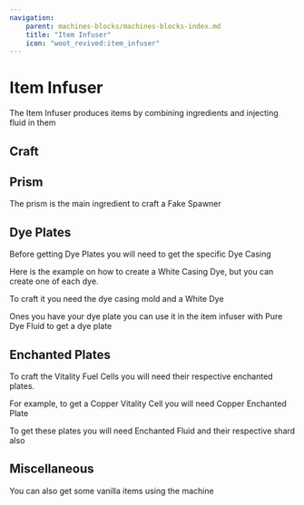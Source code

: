 ```yaml
---
navigation:
    parent: machines-blocks/machines-blocks-index.md
    title: "Item Infuser"
    icon: "woot_revived:item_infuser"
---
```

# Item Infuser

<BlockImage id="item_infuser" scale="5"/>

The <ItemImage id="item_infuser" scale="0.5"/> Item Infuser produces items by combining ingredients and injecting fluid in them

## Craft

<RecipeFor id="item_infuser" />

## Prism

The <ItemImage id="prism" scale="0.5"/> prism is the main ingredient to craft a <ItemImage id="fake_spawner" scale="0.5"/> Fake Spawner

<Recipe id="item_infuser/prism" />

## Dye Plates

Before getting Dye Plates you will need to get the specific Dye Casing

Here is the example on how to create a <ItemImage id="white_dye_casing" scale="0.5"/> White Casing Dye, but you can create one of each dye.

<Row alignItems="center">
  <GameScene zoom="5">
    <ImportStructure src="../assets/anvil/dye_casing.snbt" />
    <IsometricCamera yaw="180" pitch="40" />
  </GameScene>
  <ItemImage id="white_dye_casing" scale="2"/>
  To craft it you need the <ItemImage id="dye_casing_mold" scale="0.5"/> dye casing mold and a <ItemImage id="minecraft:white_dye" scale="0.5"/> White Dye
</Row>

Ones you have your dye plate you can use it in the item infuser with <ItemImage id="pure_dye_fluid_bucket" scale="0.5"/> Pure Dye Fluid to get a dye plate

<Recipe id="item_infuser/white_dye_plate" />

## Enchanted Plates

To craft the Vitality Fuel Cells you will need their respective enchanted plates.

For example, to get a <ItemImage id="copper_cell" scale="0.5"/> Copper Vitality Cell you will need <ItemImage id="copper_enchanted_plate" scale="0.5"/> Copper Enchanted Plate

To get these plates you will need <ItemImage id="enchanted_fluid_bucket" scale="0.5"/> Enchanted Fluid and their respective shard also

<Row>
  <Recipe id="item_infuser/copper_enchanted_plate" />
  <Recipe id="item_infuser/iron_enchanted_plate" />
  <Recipe id="item_infuser/gold_enchanted_plate" />
  <Recipe id="item_infuser/diamond_enchanted_plate" />
  <Recipe id="item_infuser/netherite_enchanted_plate" />
</Row>

## Miscellaneous

You can also get some vanilla items using the machine

<Row>
    <Recipe id="item_infuser/magma_block" />
    <Recipe id="item_infuser/netherrack" />
    <Recipe id="item_infuser/fire_charge" />
    <Recipe id="item_infuser/crying_obsidian" />
    <Recipe id="item_infuser/soul_soil" />
</Row>